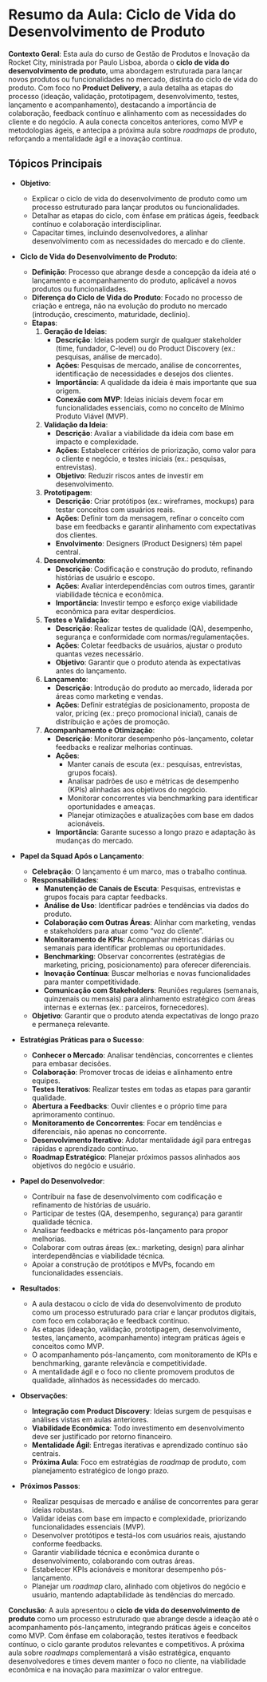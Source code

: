 # Resumo da Aula: Ciclo de Vida do Desenvolvimento de Produto

**Contexto Geral**: Esta aula do curso de Gestão de Produtos e Inovação da Rocket City, ministrada por Paulo Lisboa, aborda o **ciclo de vida do desenvolvimento de produto**, uma abordagem estruturada para lançar novos produtos ou funcionalidades no mercado, distinta do ciclo de vida do produto. Com foco no **Product Delivery**, a aula detalha as etapas do processo (ideação, validação, prototipagem, desenvolvimento, testes, lançamento e acompanhamento), destacando a importância de colaboração, feedback contínuo e alinhamento com as necessidades do cliente e do negócio. A aula conecta conceitos anteriores, como MVP e metodologias ágeis, e antecipa a próxima aula sobre *roadmaps* de produto, reforçando a mentalidade ágil e a inovação contínua.

## Tópicos Principais

- **Objetivo**:
  - Explicar o ciclo de vida do desenvolvimento de produto como um processo estruturado para lançar produtos ou funcionalidades.
  - Detalhar as etapas do ciclo, com ênfase em práticas ágeis, feedback contínuo e colaboração interdisciplinar.
  - Capacitar times, incluindo desenvolvedores, a alinhar desenvolvimento com as necessidades do mercado e do cliente.

- **Ciclo de Vida do Desenvolvimento de Produto**:
  - **Definição**: Processo que abrange desde a concepção da ideia até o lançamento e acompanhamento do produto, aplicável a novos produtos ou funcionalidades.
  - **Diferença do Ciclo de Vida do Produto**: Focado no processo de criação e entrega, não na evolução do produto no mercado (introdução, crescimento, maturidade, declínio).
  - **Etapas**:
    1. **Geração de Ideias**:
       - **Descrição**: Ideias podem surgir de qualquer stakeholder (time, fundador, C-level) ou do Product Discovery (ex.: pesquisas, análise de mercado).
       - **Ações**: Pesquisas de mercado, análise de concorrentes, identificação de necessidades e desejos dos clientes.
       - **Importância**: A qualidade da ideia é mais importante que sua origem.
       - **Conexão com MVP**: Ideias iniciais devem focar em funcionalidades essenciais, como no conceito de Mínimo Produto Viável (MVP).
    2. **Validação da Ideia**:
       - **Descrição**: Avaliar a viabilidade da ideia com base em impacto e complexidade.
       - **Ações**: Estabelecer critérios de priorização, como valor para o cliente e negócio, e testes iniciais (ex.: pesquisas, entrevistas).
       - **Objetivo**: Reduzir riscos antes de investir em desenvolvimento.
    3. **Prototipagem**:
       - **Descrição**: Criar protótipos (ex.: wireframes, mockups) para testar conceitos com usuários reais.
       - **Ações**: Definir tom da mensagem, refinar o conceito com base em feedbacks e garantir alinhamento com expectativas dos clientes.
       - **Envolvimento**: Designers (Product Designers) têm papel central.
    4. **Desenvolvimento**:
       - **Descrição**: Codificação e construção do produto, refinando histórias de usuário e escopo.
       - **Ações**: Avaliar interdependências com outros times, garantir viabilidade técnica e econômica.
       - **Importância**: Investir tempo e esforço exige viabilidade econômica para evitar desperdícios.
    5. **Testes e Validação**:
       - **Descrição**: Realizar testes de qualidade (QA), desempenho, segurança e conformidade com normas/regulamentações.
       - **Ações**: Coletar feedbacks de usuários, ajustar o produto quantas vezes necessário.
       - **Objetivo**: Garantir que o produto atenda às expectativas antes do lançamento.
    6. **Lançamento**:
       - **Descrição**: Introdução do produto ao mercado, liderada por áreas como marketing e vendas.
       - **Ações**: Definir estratégias de posicionamento, proposta de valor, pricing (ex.: preço promocional inicial), canais de distribuição e ações de promoção.
    7. **Acompanhamento e Otimização**:
       - **Descrição**: Monitorar desempenho pós-lançamento, coletar feedbacks e realizar melhorias contínuas.
       - **Ações**:
         - Manter canais de escuta (ex.: pesquisas, entrevistas, grupos focais).
         - Analisar padrões de uso e métricas de desempenho (KPIs) alinhadas aos objetivos do negócio.
         - Monitorar concorrentes via benchmarking para identificar oportunidades e ameaças.
         - Planejar otimizações e atualizações com base em dados acionáveis.
       - **Importância**: Garante sucesso a longo prazo e adaptação às mudanças do mercado.

- **Papel da Squad Após o Lançamento**:
  - **Celebração**: O lançamento é um marco, mas o trabalho continua.
  - **Responsabilidades**:
    - **Manutenção de Canais de Escuta**: Pesquisas, entrevistas e grupos focais para captar feedbacks.
    - **Análise de Uso**: Identificar padrões e tendências via dados do produto.
    - **Colaboração com Outras Áreas**: Alinhar com marketing, vendas e stakeholders para atuar como “voz do cliente”.
    - **Monitoramento de KPIs**: Acompanhar métricas diárias ou semanais para identificar problemas ou oportunidades.
    - **Benchmarking**: Observar concorrentes (estratégias de marketing, pricing, posicionamento) para oferecer diferenciais.
    - **Inovação Contínua**: Buscar melhorias e novas funcionalidades para manter competitividade.
    - **Comunicação com Stakeholders**: Reuniões regulares (semanais, quinzenais ou mensais) para alinhamento estratégico com áreas internas e externas (ex.: parceiros, fornecedores).
  - **Objetivo**: Garantir que o produto atenda expectativas de longo prazo e permaneça relevante.

- **Estratégias Práticas para o Sucesso**:
  - **Conhecer o Mercado**: Analisar tendências, concorrentes e clientes para embasar decisões.
  - **Colaboração**: Promover trocas de ideias e alinhamento entre equipes.
  - **Testes Iterativos**: Realizar testes em todas as etapas para garantir qualidade.
  - **Abertura a Feedbacks**: Ouvir clientes e o próprio time para aprimoramento contínuo.
  - **Monitoramento de Concorrentes**: Focar em tendências e diferenciais, não apenas no concorrente.
  - **Desenvolvimento Iterativo**: Adotar mentalidade ágil para entregas rápidas e aprendizado contínuo.
  - **Roadmap Estratégico**: Planejar próximos passos alinhados aos objetivos do negócio e usuário.

- **Papel do Desenvolvedor**:
  - Contribuir na fase de desenvolvimento com codificação e refinamento de histórias de usuário.
  - Participar de testes (QA, desempenho, segurança) para garantir qualidade técnica.
  - Analisar feedbacks e métricas pós-lançamento para propor melhorias.
  - Colaborar com outras áreas (ex.: marketing, design) para alinhar interdependências e viabilidade técnica.
  - Apoiar a construção de protótipos e MVPs, focando em funcionalidades essenciais.

- **Resultados**:
  - A aula destacou o ciclo de vida do desenvolvimento de produto como um processo estruturado para criar e lançar produtos digitais, com foco em colaboração e feedback contínuo.
  - As etapas (ideação, validação, prototipagem, desenvolvimento, testes, lançamento, acompanhamento) integram práticas ágeis e conceitos como MVP.
  - O acompanhamento pós-lançamento, com monitoramento de KPIs e benchmarking, garante relevância e competitividade.
  - A mentalidade ágil e o foco no cliente promovem produtos de qualidade, alinhados às necessidades do mercado.

- **Observações**:
  - **Integração com Product Discovery**: Ideias surgem de pesquisas e análises vistas em aulas anteriores.
  - **Viabilidade Econômica**: Todo investimento em desenvolvimento deve ser justificado por retorno financeiro.
  - **Mentalidade Ágil**: Entregas iterativas e aprendizado contínuo são centrais.
  - **Próxima Aula**: Foco em estratégias de *roadmap* de produto, com planejamento estratégico de longo prazo.

- **Próximos Passos**:
  - Realizar pesquisas de mercado e análise de concorrentes para gerar ideias robustas.
  - Validar ideias com base em impacto e complexidade, priorizando funcionalidades essenciais (MVP).
  - Desenvolver protótipos e testá-los com usuários reais, ajustando conforme feedbacks.
  - Garantir viabilidade técnica e econômica durante o desenvolvimento, colaborando com outras áreas.
  - Estabelecer KPIs acionáveis e monitorar desempenho pós-lançamento.
  - Planejar um *roadmap* claro, alinhado com objetivos do negócio e usuário, mantendo adaptabilidade às tendências do mercado.

**Conclusão**: A aula apresentou o **ciclo de vida do desenvolvimento de produto** como um processo estruturado que abrange desde a ideação até o acompanhamento pós-lançamento, integrando práticas ágeis e conceitos como MVP. Com ênfase em colaboração, testes iterativos e feedback contínuo, o ciclo garante produtos relevantes e competitivos. A próxima aula sobre *roadmaps* complementará a visão estratégica, enquanto desenvolvedores e times devem manter o foco no cliente, na viabilidade econômica e na inovação para maximizar o valor entregue.
